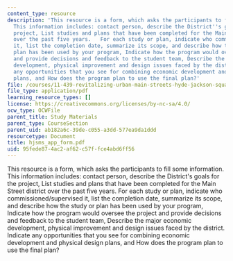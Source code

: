 ```yaml
---
content_type: resource
description: 'This resource is a form, which asks the participants to fill some information.
  This information includes: contact person, describe the District''s goals for the
  project, List studies and plans that have been completed for the Main Street district
  over the past five years.   For each study or plan, indicate who commissioned/supervised
  it, list the completion date, summarize its scope, and describe how the study or
  plan has been used by your program, Indicate how the program would oversee the project
  and provide decisions and feedback to the student team, Describe the major economic
  development, physical improvement and design issues faced by the district.  Indicate
  any opportunities that you see for combining economic development and physical design
  plans, and How does the program plan to use the final plan?'
file: /courses/11-439-revitalizing-urban-main-streets-hyde-jackson-square-roslindale-square-boston-spring-2005/95fede874ac2af62c57ffce4abd6ff56_hjsms_app_form.pdf
file_type: application/pdf
learning_resource_types: []
license: https://creativecommons.org/licenses/by-nc-sa/4.0/
ocw_type: OCWFile
parent_title: Study Materials
parent_type: CourseSection
parent_uid: ab182a6c-39de-c055-a3dd-577ea9da1ddd
resourcetype: Document
title: hjsms_app_form.pdf
uid: 95fede87-4ac2-af62-c57f-fce4abd6ff56
---
```

This resource is a form, which asks the participants to fill some information. This information includes: contact person, describe the District's goals for the project, List studies and plans that have been completed for the Main Street district over the past five years.   For each study or plan, indicate who commissioned/supervised it, list the completion date, summarize its scope, and describe how the study or plan has been used by your program, Indicate how the program would oversee the project and provide decisions and feedback to the student team, Describe the major economic development, physical improvement and design issues faced by the district.  Indicate any opportunities that you see for combining economic development and physical design plans, and How does the program plan to use the final plan?